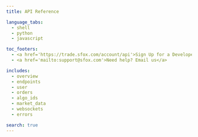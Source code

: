 ```yaml
---
title: API Reference

language_tabs:
  - shell
  - python
  - javascript

toc_footers:
  - <a href='https://trade.sfox.com/account/api'>Sign Up for a Developer Key</a>
  - <a href='mailto:support@sfox.com'>Need help? Email us</a>

includes:
  - overview
  - endpoints
  - user
  - orders
  - algo_ids
  - market_data
  - websockets
  - errors

search: true
---
```

